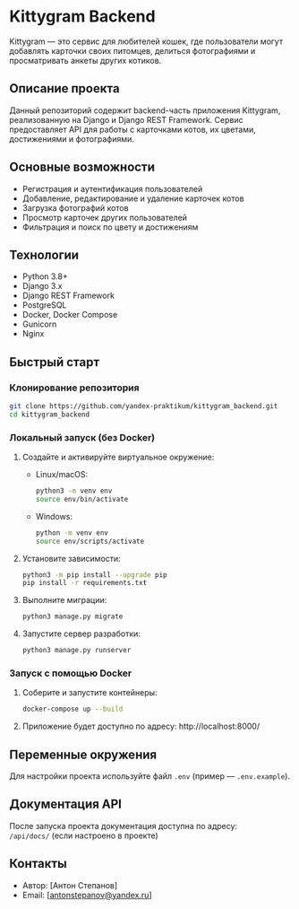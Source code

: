 # Kittygram Backend

Kittygram — это сервис для любителей кошек, где пользователи могут добавлять карточки своих питомцев, делиться фотографиями и просматривать анкеты других котиков.

## Описание проекта

Данный репозиторий содержит backend-часть приложения Kittygram, реализованную на Django и Django REST Framework. Сервис предоставляет API для работы с карточками котов, их цветами, достижениями и фотографиями.

## Основные возможности

- Регистрация и аутентификация пользователей
- Добавление, редактирование и удаление карточек котов
- Загрузка фотографий котов
- Просмотр карточек других пользователей
- Фильтрация и поиск по цвету и достижениям

## Технологии

- Python 3.8+
- Django 3.x
- Django REST Framework
- PostgreSQL
- Docker, Docker Compose
- Gunicorn
- Nginx

## Быстрый старт

### Клонирование репозитория

```sh
git clone https://github.com/yandex-praktikum/kittygram_backend.git
cd kittygram_backend
```

### Локальный запуск (без Docker)

1. Создайте и активируйте виртуальное окружение:
    - Linux/macOS:
      ```sh
      python3 -m venv env
      source env/bin/activate
      ```
    - Windows:
      ```sh
      python -m venv env
      source env/scripts/activate
      ```

2. Установите зависимости:
    ```sh
    python3 -m pip install --upgrade pip
    pip install -r requirements.txt
    ```

3. Выполните миграции:
    ```sh
    python3 manage.py migrate
    ```

4. Запустите сервер разработки:
    ```sh
    python3 manage.py runserver
    ```

### Запуск с помощью Docker

1. Соберите и запустите контейнеры:
    ```sh
    docker-compose up --build
    ```

2. Приложение будет доступно по адресу: http://localhost:8000/

## Переменные окружения

Для настройки проекта используйте файл `.env` (пример — `.env.example`).

## Документация API

После запуска проекта документация доступна по адресу:  
`/api/docs/` (если настроено в проекте)

## Контакты

- Автор: [Антон Степанов]
- Email: [antonstepanov@yandex.ru]